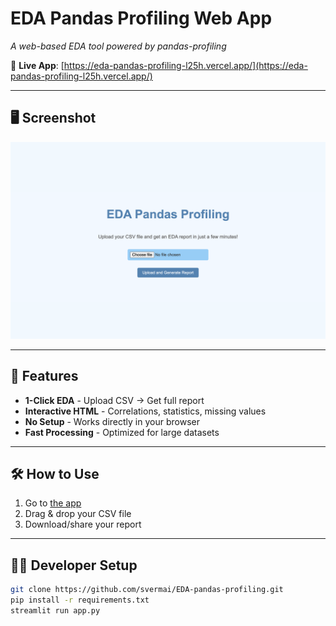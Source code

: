 # EDA Pandas Profiling Web App
 
*A web-based EDA tool powered by pandas-profiling*

🔗 **Live App**: [https://eda-pandas-profiling-l25h.vercel.app/](https://eda-pandas-profiling-l25h.vercel.app/)

---

## 🖥️ Screenshot
![App Interface](https://github.com/svermai/EDA-pandas-profiling/blob/main/EDA.png)  

---

## 🚀 Features
- **1-Click EDA** - Upload CSV → Get full report  
- **Interactive HTML** - Correlations, statistics, missing values  
- **No Setup** - Works directly in your browser  
- **Fast Processing** - Optimized for large datasets  

---

## 🛠️ How to Use
1. Go to [the app](https://eda-pandas-profiling-l25h.vercel.app/)
2. Drag & drop your CSV file
3. Download/share your report

---

## 🧑‍💻 Developer Setup
```bash
git clone https://github.com/svermai/EDA-pandas-profiling.git
pip install -r requirements.txt
streamlit run app.py
